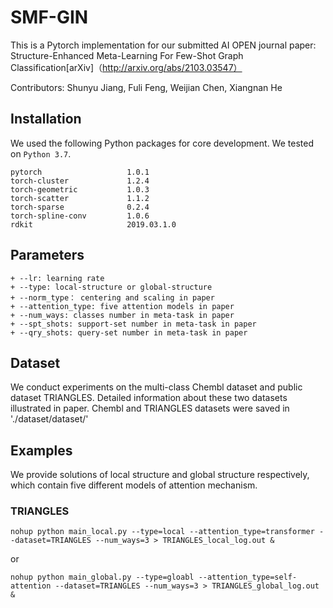 # SMF-GIN
  This is a Pytorch implementation for our submitted AI OPEN journal paper: Structure-Enhanced Meta-Learning For Few-Shot Graph Classification[arXiv]（http://arxiv.org/abs/2103.03547）
  
  Contributors: Shunyu Jiang, Fuli Feng, Weijian Chen, Xiangnan He
  
  ## Installation
  We used the following Python packages for core development. We tested on `Python 3.7`.
  ```
  pytorch                   1.0.1
  torch-cluster             1.2.4              
  torch-geometric           1.0.3
  torch-scatter             1.1.2 
  torch-sparse              0.2.4
  torch-spline-conv         1.0.6
  rdkit                     2019.03.1.0
  ```
  
   ## Parameters

    + --lr: learning rate
    + --type: local-structure or global-structure
    + --norm_type： centering and scaling in paper
    + --attention_type: five attention models in paper
    + --num_ways: classes number in meta-task in paper
    + --spt_shots: support-set number in meta-task in paper
    + --qry_shots: query-set number in meta-task in paper
 
   ## Dataset
   We conduct experiments on the multi-class Chembl dataset and public dataset TRIANGLES. Detailed information about these two datasets illustrated in paper.
   Chembl and TRIANGLES datasets were saved in './dataset/dataset/'
   
   ## Examples
   We provide solutions of local structure and global structure respectively, which contain five different models of attention mechanism.
   
   ### TRIANGLES
   
   `nohup python main_local.py --type=local --attention_type=transformer --dataset=TRIANGLES --num_ways=3 > TRIANGLES_local_log.out &`
   
   or
   
   `nohup python main_global.py --type=gloabl --attention_type=self-attention --dataset=TRIANGLES --num_ways=3 > TRIANGLES_global_log.out &`
   
   
   
   
   
   
   
   
   
